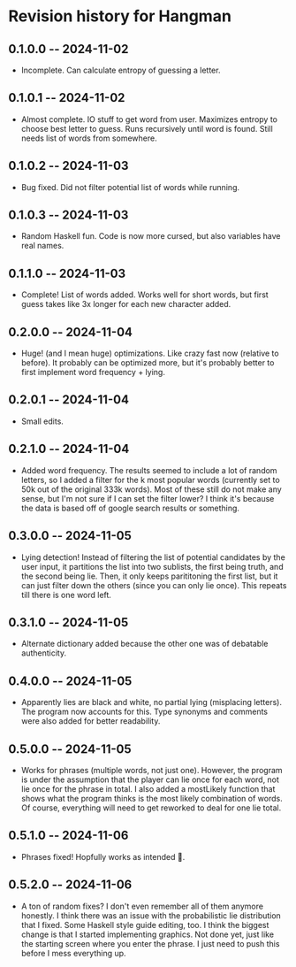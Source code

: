 # Revision history for Hangman

## 0.1.0.0 -- 2024-11-02

* Incomplete. Can calculate entropy of guessing a letter.

## 0.1.0.1 -- 2024-11-02

* Almost complete. IO stuff to get word from user. Maximizes entropy to choose best letter to guess. 
Runs recursively until word is found. Still needs list of words from somewhere.

## 0.1.0.2 -- 2024-11-03

* Bug fixed. Did not filter potential list of words while running.

## 0.1.0.3 -- 2024-11-03

* Random Haskell fun. Code is now more cursed, but also variables have real names.

## 0.1.1.0 -- 2024-11-03

* Complete! List of words added. Works well for short words, but first guess takes like 3x longer for
each new character added.

## 0.2.0.0 -- 2024-11-04

* Huge! (and I mean huge) optimizations. Like crazy fast now (relative to before). It probably can
be optimized more, but it's probably better to first implement word frequency + lying.

## 0.2.0.1 -- 2024-11-04

* Small edits.

## 0.2.1.0 -- 2024-11-04

* Added word frequency. The results seemed to include a lot of random letters, so I added a filter for
the k most popular words (currently set to 50k out of the original 333k words). Most of these still do
not make any sense, but I'm not sure if I can set the filter lower? I think it's because the data is
based off of google search results or something. 

## 0.3.0.0 -- 2024-11-05

* Lying detection! Instead of filtering the list of potential candidates by the user input, it partitions
the list into two sublists, the first being truth, and the second being lie. Then, it only keeps parititoning
the first list, but it can just filter down the others (since you can only lie once). This repeats till there
is one word left.

## 0.3.1.0 -- 2024-11-05

* Alternate dictionary added because the other one was of debatable authenticity.

## 0.4.0.0 -- 2024-11-05

* Apparently lies are black and white, no partial lying (misplacing letters). The program now accounts for
this. Type synonyms and comments were also added for better readability.

## 0.5.0.0 -- 2024-11-05

* Works for phrases (multiple words, not just one). However, the program is under the assumption that the player
can lie once for each word, not lie once for the phrase in total. I also added a mostLikely function that shows
what the program thinks is the most likely combination of words. Of course, everything will need to get reworked
to deal for one lie total.

## 0.5.1.0 -- 2024-11-06

* Phrases fixed! Hopfully works as intended :pray:.

## 0.5.2.0 -- 2024-11-06

* A ton of random fixes? I don't even remember all of them anymore honestly. I think there was an issue with the
probabilistic lie distribution that I fixed. Some Haskell style guide editing, too. I think the biggest change is
that I started implementing graphics. Not done yet, just like the starting screen where you enter the phrase. I just
need to push this before I mess everything up.